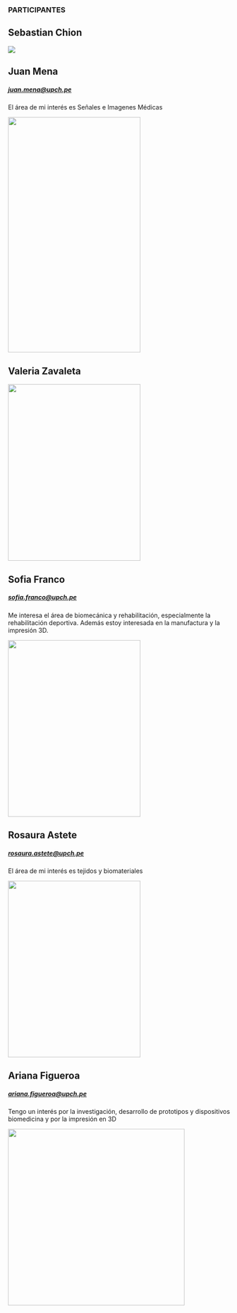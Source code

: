 ### PARTICIPANTES

## Sebastian Chion 

<img src="https://i.postimg.cc/jjXZxFP9/IMG-1667.jpg">

## Juan Mena 
##### juan.mena@upch.pe
El área de mi interés es Señales e Imagenes Médicas

<img src="https://i.postimg.cc/JnF3tVnT/Whats-App-Image-2021-09-06-at-5-42-25-PM.jpg"  width="300" height="533.33">

## Valeria Zavaleta

<img src="https://i.postimg.cc/XYts153H/SOFI3.jpg"  width="300" height="400">

## Sofia Franco
##### sofia.franco@upch.pe
Me interesa el área de biomecánica y rehabilitación, especialmente la rehabilitación deportiva. Además estoy interesada en la manufactura y la impresión 3D.

<img src="https://i.postimg.cc/XYts153H/SOFI3.jpg"  width="300" height="400">

## Rosaura Astete 
##### rosaura.astete@upch.pe
El área de mi interés es tejidos y biomateriales

<img src="https://i.postimg.cc/tJ15zRwQ/ddfb4b44-02d5-43ad-b78d-ce0036390d6d.jpg"  width="300" height="400">

## Ariana Figueroa
##### ariana.figueroa@upch.pe
Tengo un interés por la investigación, desarrollo de prototipos y dispositivos biomedicina y por la impresión en 3D

<img src="https://i.postimg.cc/7h7BkYV1/IMG-20220105-180620-01-2-1-preview-rev-1.png"  width="400" height="400">
